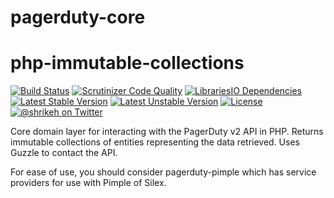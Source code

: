 # pagerduty-core
# php-immutable-collections
[![Build Status](https://travis-ci.org/shrikeh-pagerduty/pagerduty-core.svg)](https://travis-ci.org/shrikeh-pagerduty/pagerduty-core)
[![Scrutinizer Code Quality](https://img.shields.io/scrutinizer/g/shrikeh-pagerduty/pagerduty-core.svg)](https://scrutinizer-ci.com/g/shrikeh-pagerduty/pagerduty-core/?branch=master)
[![LibrariesIO Dependencies](https://img.shields.io/librariesio/github/shrikeh-pagerduty/pagerduty-core.svg)](https://libraries.io/github/shrikeh/pagerduty-core)
[![Latest Stable Version](https://poser.pugx.org/shrikeh/pagerduty-core/v/stable)](https://packagist.org/packages/shrikeh/pagerduty-core)
[![Latest Unstable Version](https://poser.pugx.org/shrikeh/pagerduty-core/v/unstable)](https://packagist.org/packages/shrikeh/pagerduty-core)
[![License](https://poser.pugx.org/shrikeh/pagerduty-core/license)](https://packagist.org/packages/shrikeh/pagerduty-core)
[![@shrikeh on Twitter](https://img.shields.io/badge/twitter-%40shrikeh-blue.svg)](https://twitter.com/shrikeh)


Core domain layer for interacting with the PagerDuty v2 API in PHP. Returns immutable collections of entities representing the data retrieved.
Uses Guzzle to contact the API.

For ease of use, you should consider pagerduty-pimple which has service providers for use with Pimple of Silex.
